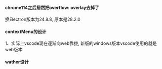 #### chrome114之后居然把overflow: overlay去掉了
换Electron版本为24.8.8, 原本是28.2.0

#### contextMenu的设计
1、实际上vscode现在逐渐向web靠拢, 新版的windows版本vscode使用的就是web版本


#### wather设计

